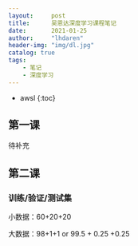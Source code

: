 ```yaml
---
layout:     post
title:      吴恩达深度学习课程笔记
date:       2021-01-25
author:     "lhdaren"
header-img: "img/dl.jpg"
catalog: true
tags:
    - 笔记
    - 深度学习
---
```

* awsl
{:toc}

## 第一课

待补充

## 第二课

### 训练/验证/测试集

小数据：60+20+20

大数据：98+1+1 or 99.5 + 0.25 +0.25

